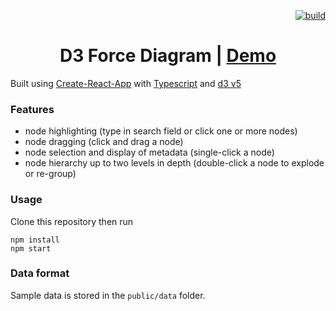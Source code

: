 <p align="right">
  <a href="https://stevekirkegard.visualstudio.com/Public/_apis/build/status/D3-force-diagram?branchName=master">
    <img src="https://stevekirkegard.visualstudio.com/Public/_apis/build/status/D3-force-diagram?branchName=master" alt="build" />
  </a>
</p>

<h1 align="center">D3 Force Diagram | <a href="https://stevekirks.github.io/d3-force-diagram" target="_blank">Demo</a></h1>

Built using [Create-React-App](https://facebook.github.io/create-react-app/) with [Typescript](https://facebook.github.io/create-react-app/docs/adding-typescript) and [d3 v5](https://d3js.org/)

### Features
-   node highlighting (type in search field or click one or more nodes)
-   node dragging (click and drag a node)
-   node selection and display of metadata (single-click a node)
-   node hierarchy up to two levels in depth (double-click a node to explode or re-group)

### Usage
Clone this repository then run
```
npm install
npm start
```

### Data format
Sample data is stored in the `public/data` folder.